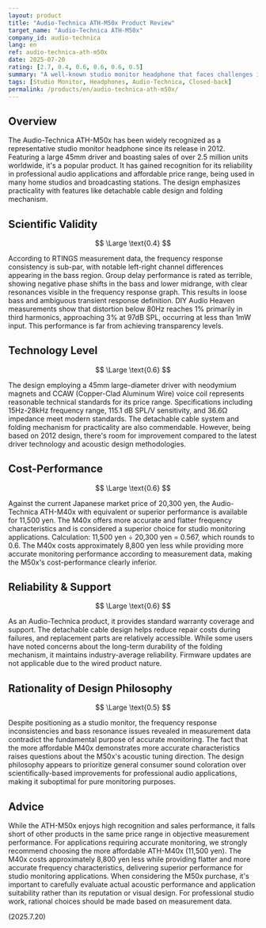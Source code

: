 ```yaml
---
layout: product
title: "Audio-Technica ATH-M50x Product Review"
target_name: "Audio-Technica ATH-M50x"
company_id: audio-technica
lang: en
ref: audio-technica-ath-m50x
date: 2025-07-20
rating: [2.7, 0.4, 0.6, 0.6, 0.6, 0.5]
summary: "A well-known studio monitor headphone that faces challenges in measurement performance and design philosophy"
tags: [Studio Monitor, Headphones, Audio-Technica, Closed-back]
permalink: /products/en/audio-technica-ath-m50x/
---
```


## Overview

The Audio-Technica ATH-M50x has been widely recognized as a representative studio monitor headphone since its release in 2012. Featuring a large 45mm driver and boasting sales of over 2.5 million units worldwide, it's a popular product. It has gained recognition for its reliability in professional audio applications and affordable price range, being used in many home studios and broadcasting stations. The design emphasizes practicality with features like detachable cable design and folding mechanism.

## Scientific Validity

$$ \Large \text{0.4} $$

According to RTINGS measurement data, the frequency response consistency is sub-par, with notable left-right channel differences appearing in the bass region. Group delay performance is rated as terrible, showing negative phase shifts in the bass and lower midrange, with clear resonances visible in the frequency response graph. This results in loose bass and ambiguous transient response definition. DIY Audio Heaven measurements show that distortion below 80Hz reaches 1% primarily in third harmonics, approaching 3% at 97dB SPL, occurring at less than 1mW input. This performance is far from achieving transparency levels.

## Technology Level

$$ \Large \text{0.6} $$

The design employing a 45mm large-diameter driver with neodymium magnets and CCAW (Copper-Clad Aluminum Wire) voice coil represents reasonable technical standards for its price range. Specifications including 15Hz-28kHz frequency range, 115.1 dB SPL/V sensitivity, and 36.6Ω impedance meet modern standards. The detachable cable system and folding mechanism for practicality are also commendable. However, being based on 2012 design, there's room for improvement compared to the latest driver technology and acoustic design methodologies.

## Cost-Performance

$$ \Large \text{0.6} $$

Against the current Japanese market price of 20,300 yen, the Audio-Technica ATH-M40x with equivalent or superior performance is available for 11,500 yen. The M40x offers more accurate and flatter frequency characteristics and is considered a superior choice for studio monitoring applications. Calculation: 11,500 yen ÷ 20,300 yen = 0.567, which rounds to 0.6. The M40x costs approximately 8,800 yen less while providing more accurate monitoring performance according to measurement data, making the M50x's cost-performance clearly inferior.

## Reliability & Support

$$ \Large \text{0.6} $$

As an Audio-Technica product, it provides standard warranty coverage and support. The detachable cable design helps reduce repair costs during failures, and replacement parts are relatively accessible. While some users have noted concerns about the long-term durability of the folding mechanism, it maintains industry-average reliability. Firmware updates are not applicable due to the wired product nature.

## Rationality of Design Philosophy

$$ \Large \text{0.5} $$

Despite positioning as a studio monitor, the frequency response inconsistencies and bass resonance issues revealed in measurement data contradict the fundamental purpose of accurate monitoring. The fact that the more affordable M40x demonstrates more accurate characteristics raises questions about the M50x's acoustic tuning direction. The design philosophy appears to prioritize general consumer sound coloration over scientifically-based improvements for professional audio applications, making it suboptimal for pure monitoring purposes.

## Advice

While the ATH-M50x enjoys high recognition and sales performance, it falls short of other products in the same price range in objective measurement performance. For applications requiring accurate monitoring, we strongly recommend choosing the more affordable ATH-M40x (11,500 yen). The M40x costs approximately 8,800 yen less while providing flatter and more accurate frequency characteristics, delivering superior performance for studio monitoring applications. When considering the M50x purchase, it's important to carefully evaluate actual acoustic performance and application suitability rather than its reputation or visual design. For professional studio work, rational choices should be made based on measurement data.

(2025.7.20)